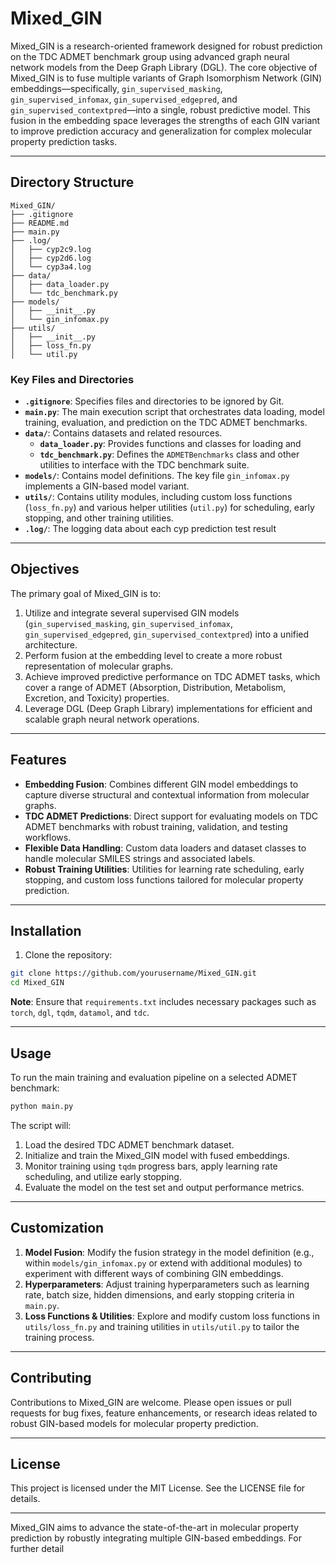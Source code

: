 # Mixed_GIN

Mixed_GIN is a research-oriented framework designed for robust prediction on the TDC ADMET benchmark group using advanced graph neural network models from the Deep Graph Library (DGL). The core objective of Mixed_GIN is to fuse multiple variants of Graph Isomorphism Network (GIN) embeddings—specifically, `gin_supervised_masking`, `gin_supervised_infomax`, `gin_supervised_edgepred`, and `gin_supervised_contextpred`—into a single, robust predictive model. This fusion in the embedding space leverages the strengths of each GIN variant to improve prediction accuracy and generalization for complex molecular property prediction tasks.

---

## Directory Structure

```
Mixed_GIN/  
├── .gitignore  
├── README.md  
├── main.py  
├── .log/  
│   ├── cyp2c9.log 
│   ├── cyp2d6.log 
│   └── cyp3a4.log
├── data/  
│   ├── data_loader.py  
│   └── tdc_benchmark.py                  
├── models/  
│   ├── __init__.py  
│   └── gin_infomax.py    
├── utils/  
│   ├── __init__.py  
│   ├── loss_fn.py      
│   └── util.py    
```

### Key Files and Directories
- **`.gitignore`**: Specifies files and directories to be ignored by Git.
- **`main.py`**: The main execution script that orchestrates data loading, model training, evaluation, and prediction on the TDC ADMET benchmarks.
- **`data/`**: Contains datasets and related resources.
    - **`data_loader.py`**: Provides functions and classes for loading and 
    - **`tdc_benchmark.py`**: Defines the `ADMETBenchmarks` class and other utilities to interface with the TDC benchmark suite.
- **`models/`**: Contains model definitions. The key file `gin_infomax.py` implements a GIN-based model variant.
- **`utils/`**: Contains utility modules, including custom loss functions (`loss_fn.py`) and various helper utilities (`util.py`) for scheduling, early stopping, and other training utilities.
- **`.log/`**: The logging data about each cyp prediction test result

---

## Objectives

The primary goal of Mixed_GIN is to:

1. Utilize and integrate several supervised GIN models (`gin_supervised_masking`, `gin_supervised_infomax`, `gin_supervised_edgepred`, `gin_supervised_contextpred`) into a unified architecture.
2. Perform fusion at the embedding level to create a more robust representation of molecular graphs.
3. Achieve improved predictive performance on TDC ADMET tasks, which cover a range of ADMET (Absorption, Distribution, Metabolism, Excretion, and Toxicity) properties.
4. Leverage DGL (Deep Graph Library) implementations for efficient and scalable graph neural network operations.

---

## Features

- **Embedding Fusion**: Combines different GIN model embeddings to capture diverse structural and contextual information from molecular graphs.
- **TDC ADMET Predictions**: Direct support for evaluating models on TDC ADMET benchmarks with robust training, validation, and testing workflows.
- **Flexible Data Handling**: Custom data loaders and dataset classes to handle molecular SMILES strings and associated labels.
- **Robust Training Utilities**: Utilities for learning rate scheduling, early stopping, and custom loss functions tailored for molecular property prediction.

---

## Installation

1. Clone the repository:

```bash
git clone https://github.com/yourusername/Mixed_GIN.git
cd Mixed_GIN
```

**Note**: Ensure that `requirements.txt` includes necessary packages such as `torch`, `dgl`, `tqdm`, `datamol`, and `tdc`.

---

## Usage

To run the main training and evaluation pipeline on a selected ADMET benchmark:

```bash
python main.py
```

The script will:

1. Load the desired TDC ADMET benchmark dataset.
2. Initialize and train the Mixed_GIN model with fused embeddings.
3. Monitor training using `tqdm` progress bars, apply learning rate scheduling, and utilize early stopping.
4. Evaluate the model on the test set and output performance metrics.

---

## Customization

1. **Model Fusion**: Modify the fusion strategy in the model definition (e.g., within `models/gin_infomax.py` or extend with additional modules) to experiment with different ways of combining GIN embeddings.
2. **Hyperparameters**: Adjust training hyperparameters such as learning rate, batch size, hidden dimensions, and early stopping criteria in `main.py`.
3. **Loss Functions & Utilities**: Explore and modify custom loss functions in `utils/loss_fn.py` and training utilities in `utils/util.py` to tailor the training process.

---

## Contributing

Contributions to Mixed_GIN are welcome. Please open issues or pull requests for bug fixes, feature enhancements, or research ideas related to robust GIN-based models for molecular property prediction.

---

## License

This project is licensed under the MIT License. See the LICENSE file for details.

---

Mixed_GIN aims to advance the state-of-the-art in molecular property prediction by robustly integrating multiple GIN-based embeddings. For further detail